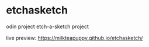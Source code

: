 # etchasketch

odin project etch-a-sketch project

live preview: https://milkteapuppy.github.io/etchasketch/
